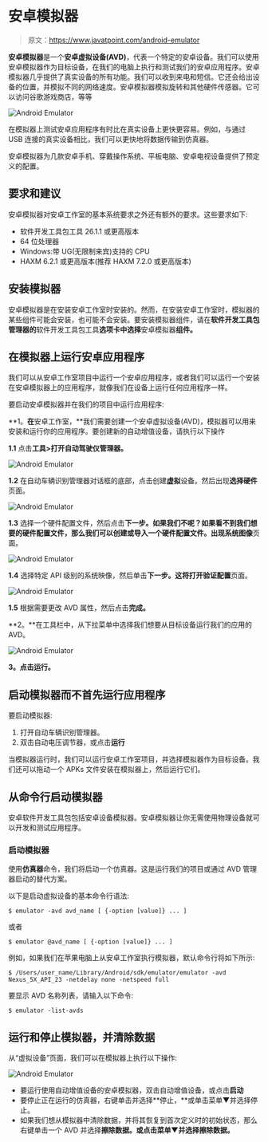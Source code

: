 # 安卓模拟器

> 原文：<https://www.javatpoint.com/android-emulator>

**安卓模拟器**是一个**安卓虚拟设备(AVD)**，代表一个特定的安卓设备。我们可以使用安卓模拟器作为目标设备，在我们的电脑上执行和测试我们的安卓应用程序。安卓模拟器几乎提供了真实设备的所有功能。我们可以收到来电和短信。它还会给出设备的位置，并模拟不同的网络速度。安卓模拟器模拟旋转和其他硬件传感器。它可以访问谷歌游戏商店，等等

![Android Emulator](img/035f64fc61af6f85986d225fcd857906.png)

在模拟器上测试安卓应用程序有时比在真实设备上更快更容易。例如，与通过 USB 连接的真实设备相比，我们可以更快地将数据传输到仿真器。

安卓模拟器为几款安卓手机、穿戴操作系统、平板电脑、安卓电视设备提供了预定义的配置。

## 要求和建议

安卓模拟器对安卓工作室的基本系统要求之外还有额外的要求。这些要求如下:

*   软件开发工具包工具 26.1.1 或更高版本
*   64 位处理器
*   Windows:带 UG(无限制来宾)支持的 CPU
*   HAXM 6.2.1 或更高版本(推荐 HAXM 7.2.0 或更高版本)

## 安装模拟器

安卓模拟器是在安装安卓工作室时安装的。然而，在安装安卓工作室时，模拟器的某些组件可能会安装，也可能不会安装。要安装模拟器组件，请在**软件开发工具包管理器的**软件开发工具包工具**选项卡中选择**安卓模拟器**组件。**

## 在模拟器上运行安卓应用程序

我们可以从安卓工作室项目中运行一个安卓应用程序，或者我们可以运行一个安装在安卓模拟器上的应用程序，就像我们在设备上运行任何应用程序一样。

要启动安卓模拟器并在我们的项目中运行应用程序:

**1。**在**安卓工作室，**我们需要创建一个安卓虚拟设备(AVD)，模拟器可以用来安装和运行你的应用程序。要创建新的自动增值设备，请执行以下操作

**1.1** 点击**工具>打开自动驾驶仪管理器。**

![Android Emulator](img/818061620ef419d1cedda0c39e3fa5b3.png)

**1.2** 在自动车辆识别管理器对话框的底部，点击创建**虚拟**设备。然后出现**选择硬件**页面。

![Android Emulator](img/c0ac263025a086007997f17625727a74.png)

**1.3** 选择一个硬件配置文件，然后点击**下一步。**如果我们不呢？如果看不到我们想要的硬件配置文件，那么我们可以创建或导入一个硬件配置文件。出现**系统图像**页面。

![Android Emulator](img/36808d8f353ce4d4c294a7dab2b6069c.png)

**1.4** 选择特定 API 级别的系统映像，然后单击**下一步。**这将打开**验证配置**页面。

![Android Emulator](img/e28bf3005019e46ad3918f0dcaf2f3b3.png)

**1.5** 根据需要更改 AVD 属性，然后点击**完成。**

**2。**在工具栏中，从下拉菜单中选择我们想要从目标设备运行我们的应用的 AVD。

![Android Emulator](img/2cb866e32e089c4d0524b9a5be75f44c.png)

**3。**点击**运行。**

## 启动模拟器而不首先运行应用程序

要启动模拟器:

1.  打开自动车辆识别管理器。
2.  双击自动电压调节器，或点击**运行**

当模拟器运行时，我们可以运行安卓工作室项目，并选择模拟器作为目标设备。我们还可以拖动一个 APKs 文件安装在模拟器上，然后运行它们。

## 从命令行启动模拟器

安卓软件开发工具包包括安卓设备模拟器。安卓模拟器让你无需使用物理设备就可以开发和测试应用程序。

### 启动模拟器

使用**仿真器**命令，我们将启动一个仿真器。这是运行我们的项目或通过 AVD 管理器启动的替代方案。

以下是启动虚拟设备的基本命令行语法:

```
$ emulator -avd avd_name [ {-option [value]} ... ]

```

或者

```
$ emulator @avd_name [ {-option [value]} ... ]

```

例如，如果我们在苹果电脑上从安卓工作室执行模拟器，默认命令行将如下所示:

```
$ /Users/user_name/Library/Android/sdk/emulator/emulator -avd Nexus_5X_API_23 -netdelay none -netspeed full

```

要显示 AVD 名称列表，请输入以下命令:

```
$ emulator -list-avds

```

## 运行和停止模拟器，并清除数据

从“虚拟设备”页面，我们可以在模拟器上执行以下操作:

![Android Emulator](img/2ef622bfd04a1e0d94b1ffcc45197879.png)

*   要运行使用自动增值设备的安卓模拟器，双击自动增值设备，或点击**启动**
*   要停止正在运行的仿真器，右键单击并选择**停止，**或单击菜单▼并选择停止。
*   如果我们想从模拟器中清除数据，并将其恢复到首次定义时的初始状态，那么右键单击一个 AVD 并选择**擦除数据。**或点击菜单▼并选择**擦除数据。**